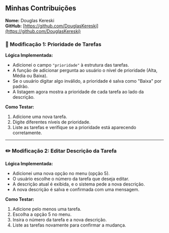 ## Minhas Contribuições

**Nome:** Douglas Kereski  
**GitHub:** [https://github.com/DouglasKereski](https://github.com/DouglasKereski)

### 🔧 Modificação 1: Prioridade de Tarefas

**Lógica Implementada:**

- Adicionei o campo `"prioridade"` à estrutura das tarefas.
- A função de adicionar pergunta ao usuário o nível de prioridade (Alta, Média ou Baixa).
- Se o usuário digitar algo inválido, a prioridade é salva como "Baixa" por padrão.
- A listagem agora mostra a prioridade de cada tarefa ao lado da descrição.

**Como Testar:**

1. Adicione uma nova tarefa.
2. Digite diferentes níveis de prioridade.
3. Liste as tarefas e verifique se a prioridade está aparecendo corretamente.

---

### ✏️ Modificação 2: Editar Descrição da Tarefa

**Lógica Implementada:**

- Adicionei uma nova opção no menu (opção 5).
- O usuário escolhe o número da tarefa que deseja editar.
- A descrição atual é exibida, e o sistema pede a nova descrição.
- A nova descrição é salva e confirmada com uma mensagem.

**Como Testar:**

1. Adicione pelo menos uma tarefa.
2. Escolha a opção 5 no menu.
3. Insira o número da tarefa e a nova descrição.
4. Liste as tarefas novamente para confirmar a mudança.


